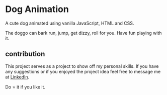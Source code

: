 # Dog Animation

A cute dog animated using vanilla JavaScript, HTML and CSS.

The doggo can bark run, jump, get dizzy, roll for you.
Have fun playing with it.


## contribution
This project serves as a project to show off my personal skills. 
If you have any suggestions or if you enjoyed the project idea feel free to message me at [LinkedIn](https://www.linkedin.com/in/sanyam-saurabh/).


Do ⭐ it if you like it.
